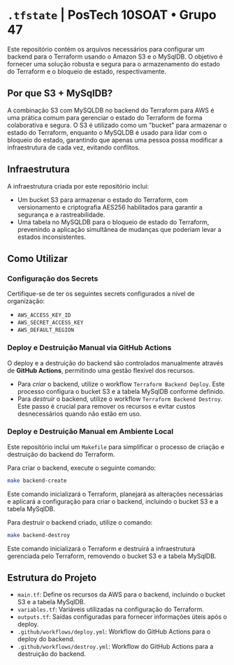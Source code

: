# `.tfstate` | PosTech 10SOAT • Grupo 47

Este repositório contém os arquivos necessários para configurar um backend para o Terraform usando o Amazon S3 e o MySqlDB. O objetivo é fornecer uma solução robusta e segura para o armazenamento do estado do Terraform e o bloqueio de estado, respectivamente.

## Por que S3 + MySqlDB?

A combinação S3 com MySQLDB no backend do Terraform para AWS é uma prática comum para gerenciar o estado do Terraform de forma colaborativa e segura.
O S3 é utilizado como um "bucket" para armazenar o estado do Terraform, enquanto o MySQLDB é usado para lidar com o bloqueio do estado, garantindo que apenas uma pessoa possa modificar a infraestrutura de cada vez, evitando conflitos.

## Infraestrutura

A infraestrutura criada por este repositório inclui:

- Um bucket S3 para armazenar o estado do Terraform, com versionamento e criptografia AES256 habilitados para garantir a segurança e a rastreabilidade.
- Uma tabela no MySQLDB para o bloqueio de estado do Terraform, prevenindo a aplicação simultânea de mudanças que poderiam levar a estados inconsistentes.

## Como Utilizar

### Configuração dos Secrets

Certifique-se de ter os seguintes secrets configurados a nível de organização:

- `AWS_ACCESS_KEY_ID`
- `AWS_SECRET_ACCESS_KEY`
- `AWS_DEFAULT_REGION`


### Deploy e Destruição Manual via GitHub Actions

O deploy e a destruição do backend são controlados manualmente através de **GitHub Actions**, permitindo uma gestão flexível dos recursos.

- Para *criar* o backend, utilize o workflow `Terraform Backend Deploy`. Este processo configura o bucket S3 e a tabela MySqlDB conforme definido.
- Para *destruir* o backend, utilize o workflow `Terraform Backend Destroy`. Este passo é crucial para remover os recursos e evitar custos desnecessários quando não estão em uso.

### Deploy e Destruição Manual em Ambiente Local

Este repositório inclui um `Makefile` para simplificar o processo de criação e destruição do backend do Terraform.

Para criar o backend, execute o seguinte comando:

```bash
make backend-create
```

Este comando inicializará o Terraform, planejará as alterações necessárias e aplicará a configuração para criar o backend, incluindo o bucket S3 e a tabela MySqlDB.

Para destruir o backend criado, utilize o comando:

```bash
make backend-destroy
```

Este comando inicializará o Terraform e destruirá a infraestrutura gerenciada pelo Terraform, removendo o bucket S3 e a tabela MySqlDB.

## Estrutura do Projeto

- `main.tf`: Define os recursos da AWS para o backend, incluindo o bucket S3 e a tabela MySqlDB.
- `variables.tf`: Variáveis utilizadas na configuração do Terraform.
- `outputs.tf`: Saídas configuradas para fornecer informações úteis após o deploy.
- `.github/workflows/deploy.yml`: Workflow do GitHub Actions para o deploy do backend.
- `.github/workflows/destroy.yml`: Workflow do GitHub Actions para a destruição do backend.
